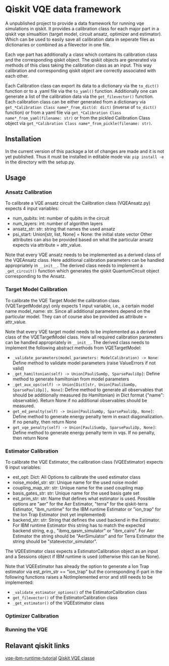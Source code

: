 # Qiskit VQE data framework

A unpublished project to provide a data framework for running vqe simulations in qiskit.
It provides a calibration class for each major part in a qiskit vqe simualtion (target model, circuit ansatz, optimizer and estimator). Which can be used to easily save all calibration data in seperate files as dictionaries or combined as a filevector in one file.

Each vqe part has additionally a class which contains its calibration class and the corresponding qiskit object. The qiskit objects are generated via methods of this class taking the calibration class as an input. This way calibration and corresponding qiskit object are correctly associated with each other.

Each Calibration class can export its data to a dictionary via the `to_dict()` function or to a .yaml file via the `to_yaml()` function. Additionally one can generate a list of the calibration data via the `get_filevector()` function. Each calibration class can be either generated from a dictionary via `get_*Calibration Class name*_from_dict(d: dict)` (inverse of `to_dict()` function) or from a yaml file via `get_*Calibration Class name*_from_yaml(filename: str)` or from the pickled Calibration Class object via `get_*Calibration Class name*_from_pickle(filename: str)`.

## Installation

In the current version of this package a lot of changes are made and it is not yet published. Thus it must be installed in editable mode via:
`pip install -e `
in the directory with the setup.py.

## Usage

### Ansatz Calibration

To calibrate a VQE ansatz circuit the Calibration class (VQEAnsatz.py) expects 4 input variables: 
- num_qubits: int: number of qubits in the circuit 
- num_layers: int: number of algorithm layers 
- ansatz_str: str: string that names the used ansatz 
- psi_start: Union[str, list, None] = None: the initial state vector 
Other attributes can also be provided based on what the particular ansatz expects via attribute = attr_value.

Note that every VQE ansatz needs to be implemented as a derived class of the VQEAnsatz class. Here additional calibration parameters can be handled appropriately in `__init__`. The derived class needs to implement a `_get_circuit()` function which generates the qiskit QuantumCircuit object corresponding to the Ansatz.

### Target Model Calibration

To calibrate the VQE Target Model the calibration class (VQETargetModel.py) only expects 1 input variable, i.e., a certain model name model_name: str. Since all additional parameters depend on the particular model. They can of course also be provided as attribute = attr_value.

Note that every VQE target model needs to be implemented as a derived class of the VQETargetModel class. Here all required calibration parameters can be handled appropriately in `__init__`. The derived class needs to implement the following abstract methods from VQETargetModel:
- `_validate_parameters(model_parameters: ModelCalibration) -> None`: Define method to validate model parameters (raise ValueErrors if not valid)
- `_get_hamiltonian(self) -> Union[PauliSumOp, SparsePauliOp]`: Define method to generate hamiltonian from model parameters
- `_get_aux_ops(self) -> Union[Dict[str, Union[PauliSumOp, SparsePauliOp]], None]`: Define method to generate all observables that should be additionally measured (to Hamiltonian) in Dict format {"name": observable}. Return None if no additional observables should be measured.
- `get_ed_penalty(self) -> Union[PauliSumOp, SparsePauliOp, None]`: Define method to generate energy penalty term in exact diagonalization. If no penalty, then return None
- `get_vqe_penalty(self) -> Union[PauliSumOp, SparsePauliOp, None]`: Define method to generate energy penalty term in vqs. If no penalty, then return None

### Estimator Calibration

To calibrate the VQE Estimator, the calibration class (VQEEstimator) expects 6 input variables: 
- est_opt: Dict: All Options to calibrate the used estimator class
- noise_model_str: str: Unique name for the used noise model
- coupling_map_str: str: Unique name for the used coupling map
- basis_gates_str: str: Unique name for the used basis gate set
- est_prim_str: str: Name that defines what estimator is used. Possible options are "aer" for the Aer Estimator, "terra" for the qiskit-terra Estimator, "ibm_runtime" for the IBM runtime Estimator or "ion_trap" for the Ion Trap Estimator (not yet implemented)
- backend_str: str: String that defines the used backend in the Estimator. For IBM runtime Estimator this string has to match the expected backend string, e.g., "ibmq_qasm_simulator" or "ibm_cairo". For Aer Estimator the string should be "AerSimulator" and for Terra Estimator the string should be "statevector_simulator".

The VQEEstimator class expects a EstimatorCalibration object as an input and a Sessions object if IBM runtime is used (otherwise this can be None).

Note that VQEEstimator has already the option to generate a Ion Trap estimator via est_prim_str == "ion_trap" but the corresponding if-part in the following functions raises a NotImplemented error and still needs to be implemented:
- `_validate_estimator_options()` of the EstimatorCalibration class
- `get_filevector()` of the EstimatorCalibration class
- `_get_estimator()` of the VQEEstimator class

### Optimizer Calibration

### Running the VQE


## Relavant qiskit links
[vqe-ibm-runtime-tutorial](https://qiskit.org/ecosystem/ibm-runtime/tutorials/vqe_with_estimator.html)
[Qiskit VQE classe](https://qiskit.org/ecosystem/algorithms/stubs/qiskit_algorithms.VQE.html)

